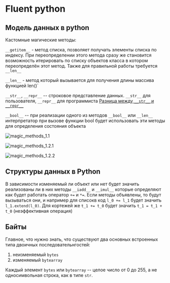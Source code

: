 # Fluent python

## Модель данных в python

Кастомные магические методы:

`__getitem__` - метод списка, позволяет получать элементы списка по индексу. При переопределении этого метода сразу же становится возможность итерировать по списку объектов класса в котором переопределён этот метод. Также для правильной работы требуется `__len__`

`__len__` - метод который вызывается для получения длины массива функцией len()`

`__str__`, `__repr__` -- строковое представление данных. `__str__` для пользователя, `__repr__` для программиста [Разница между `__str__` и `__repr__`](bit.ly/1Vm7j1N)

`__bool__` -- при реализации одного из методов `__bool__` или `__len__` интерпретатор при вызове функции bool будет использовать эти методы для определения состояния объекта

![magic_methods_1.1](/home/ingvar/Documents/fluent_python/media/magic_methods_1.1.png)

![magic_methods_1.2.1](/home/ingvar/Documents/fluent_python/media/magic_methods_1.2.1.png)

![magic_methods_1.2.2](/home/ingvar/Documents/fluent_python/media/magic_methods_1.2.2.png)

## Структуры данных в Python

В зависимости изменяемый ли объект или нет будет значить реализованы ли в них методы `__iadd__` и `__imul__` которые определяют как будет работать оператор `+=` и `*=`.
Если методы объявлены, то будут вызываться они, и например для списокв код `l_0 += l_1` будет значить `l_1.extend(l_0)`.
Для кортежей же `t_1 += t_0` будет значить `t_1 = t_1 + t_0` (неэффективная операция)

## Байты

Главное, что нужно знать, что существуют два основных встроенных типа двоичных последовательнгостей:

1. неизменяемый `bytes`
2. изменяемый `bytearray`

Каждый элемент `bytes` или `bytearray` -- целое число от 0 до 255, а не односимвольная строка, как в типе `str`.